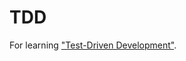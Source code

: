 # TDD
For learning ["Test-Driven Development"](https://www.amazon.co.jp/exec/obidos/ASIN/4274217884/tsundoku-hm-22).
